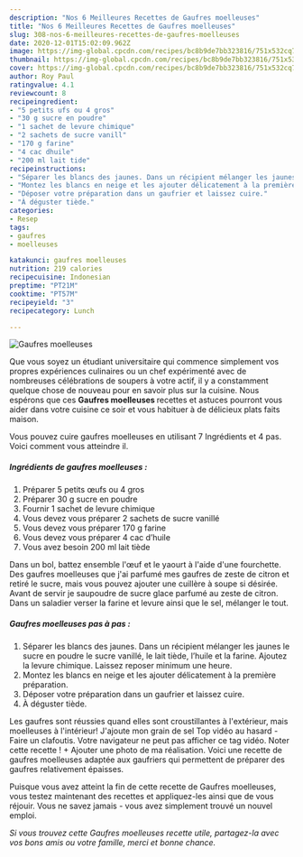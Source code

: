 ```yaml
---
description: "Nos 6 Meilleures Recettes de Gaufres moelleuses"
title: "Nos 6 Meilleures Recettes de Gaufres moelleuses"
slug: 308-nos-6-meilleures-recettes-de-gaufres-moelleuses
date: 2020-12-01T15:02:09.962Z
image: https://img-global.cpcdn.com/recipes/bc8b9de7bb323816/751x532cq70/gaufres-moelleuses-photo-principale-de-la-recette.jpg
thumbnail: https://img-global.cpcdn.com/recipes/bc8b9de7bb323816/751x532cq70/gaufres-moelleuses-photo-principale-de-la-recette.jpg
cover: https://img-global.cpcdn.com/recipes/bc8b9de7bb323816/751x532cq70/gaufres-moelleuses-photo-principale-de-la-recette.jpg
author: Roy Paul
ratingvalue: 4.1
reviewcount: 8
recipeingredient:
- "5 petits ufs ou 4 gros"
- "30 g sucre en poudre"
- "1 sachet de levure chimique"
- "2 sachets de sucre vanill"
- "170 g farine"
- "4 cac dhuile"
- "200 ml lait tide"
recipeinstructions:
- "Séparer les blancs des jaunes. Dans un récipient mélanger les jaunes le sucre en poudre le sucre vanillé, le lait tiède, l’huile et la farine. Ajoutez la levure chimique. Laissez reposer minimum une heure."
- "Montez les blancs en neige et les ajouter délicatement à la première préparation."
- "Déposer votre préparation dans un gaufrier et laissez cuire."
- "À déguster tiède."
categories:
- Resep
tags:
- gaufres
- moelleuses

katakunci: gaufres moelleuses 
nutrition: 219 calories
recipecuisine: Indonesian
preptime: "PT21M"
cooktime: "PT57M"
recipeyield: "3"
recipecategory: Lunch

---
```



![Gaufres moelleuses](https://img-global.cpcdn.com/recipes/bc8b9de7bb323816/751x532cq70/gaufres-moelleuses-photo-principale-de-la-recette.jpg)

Que vous soyez un étudiant universitaire qui commence simplement vos propres expériences culinaires ou un chef expérimenté avec de nombreuses célébrations de soupers à votre actif, il y a constamment quelque chose de nouveau pour en savoir plus sur la cuisine. Nous espérons que ces <strong> Gaufres moelleuses </strong> recettes et astuces pourront vous aider dans votre cuisine ce soir et vous habituer à de délicieux plats faits maison.

<!--inarticleads1-->

Vous pouvez cuire gaufres moelleuses en utilisant 7 Ingrédients et 4 pas. Voici comment vous atteindre il.

##### Ingrédients de gaufres moelleuses :

1. Préparer 5 petits œufs ou 4 gros
1. Préparer 30 g sucre en poudre
1. Fournir 1 sachet de levure chimique
1. Vous devez vous préparer 2 sachets de sucre vanillé
1. Vous devez vous préparer 170 g farine
1. Vous devez vous préparer 4 cac d’huile
1. Vous avez besoin 200 ml lait tiède


Dans un bol, battez ensemble l&#39;œuf et le yaourt à l&#39;aide d&#39;une fourchette. Des gaufres moelleuses que j&#39;ai parfumé mes gaufres de zeste de citron et retiré le sucre, mais vous pouvez ajouter une cuillère à soupe si désirée. Avant de servir je saupoudre de sucre glace parfumé au zeste de citron. Dans un saladier verser la farine et levure ainsi que le sel, mélanger le tout. 

<!--inarticleads2-->

##### Gaufres moelleuses pas à pas :

1. Séparer les blancs des jaunes. Dans un récipient mélanger les jaunes le sucre en poudre le sucre vanillé, le lait tiède, l’huile et la farine. Ajoutez la levure chimique. Laissez reposer minimum une heure.
1. Montez les blancs en neige et les ajouter délicatement à la première préparation.
1. Déposer votre préparation dans un gaufrier et laissez cuire.
1. À déguster tiède.


Les gaufres sont réussies quand elles sont croustillantes à l&#39;extérieur, mais moelleuses à l&#39;intérieur! J&#39;ajoute mon grain de sel Top vidéo au hasard - Faire un clafoutis. Votre navigateur ne peut pas afficher ce tag vidéo. Noter cette recette ! + Ajouter une photo de ma réalisation. Voici une recette de gaufres moelleuses adaptée aux gaufriers qui permettent de préparer des gaufres relativement épaisses. 

<!--inarticleads1-->

<p>
Puisque vous avez atteint la fin de cette recette de Gaufres moelleuses, vous testez maintenant des recettes et appliquez-les ainsi que de vous réjouir. Vous ne savez jamais - vous avez simplement trouvé un nouvel emploi.
</p>

<p>
<i>Si vous trouvez cette Gaufres moelleuses recette utile, partagez-la avec vos bons amis ou votre famille, merci et bonne chance.</i>
</p>
